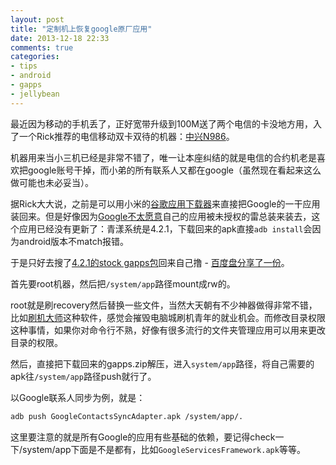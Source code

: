 ```yaml
---
layout: post
title: "定制机上恢复google原厂应用"
date: 2013-12-18 22:33
comments: true
categories: 
- tips
- android
- gapps
- jellybean
---
```


最近因为移动的手机丢了，正好宽带升级到100M送了两个电信的卡没地方用，入了一个Rick推荐的电信移动双卡双待的机器：[中兴N986](http://item.jd.com/824702.html)。

机器用来当小三机已经是非常不错了，唯一让本座纠结的就是电信的合约机老是喜欢把google账号干掉，而小弟的所有联系人又都在google（虽然现在看起来这么做可能也未必妥当）。

据Rick大大说，之前是可以用小米的[谷歌应用下载器](http://app.xiaomi.com/detail/36925)来直接把Google的一干应用装回来。但是好像因为[Google不太愿意](http://www.zhihu.com/question/21103129)自己的应用被未授权的雷总装来装去，这个应用已经没有更新了：青漾系统是4.2.1，下载回来的apk直接`adb install`会因为android版本不match报错。

于是只好去搜了[4.2.1的stock gapps包](http://www.teamandroid.com/gapps/)回来自己撸 - [百度盘分享了一份](http://pan.baidu.com/s/1iPXn)。

首先要root机器，然后把`/system/app`路径mount成rw的。

root就是刷recovery然后替换一些文件，当然大天朝有不少神器做得非常不错，比如[刷机大师](http://www.mgyun.com/)这种软件，感觉会摧毁电脑城刷机青年的就业机会。而修改目录权限这种事情，如果你对命令行不熟，好像有很多流行的文件夹管理应用可以用来更改目录的权限。

然后，直接把下载回来的gapps.zip解压，进入`system/app`路径，将自己需要的apk往`/system/app`路径push就行了。

以Google联系人同步为例，就是：

```bash
adb push GoogleContactsSyncAdapter.apk /system/app/.
```

这里要注意的就是所有Google的应用有些基础的依赖，要记得check一下/system/app下面是不是都有，比如`GoogleServicesFramework.apk`等等。



